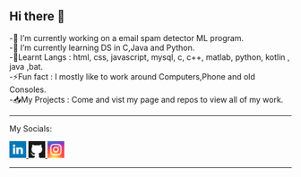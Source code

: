## Hi there 👋

-🔭 I’m currently working on a email spam detector ML program.    
-🌱 I’m currently learning DS in C,Java and Python.  
-📖Learnt Langs : html, css, javascript, mysql, c, c++, matlab, python, kotlin , java ,bat.   
-⚡Fun fact : I mostly like to work around Computers,Phone and old Consoles.  
-📥My Projects : Come and vist my page and repos to view all of my work.

------------------------------------------------------------------------------------------------

My Socials:

<a href="www.linkedin.com/in/
prathamashastryc" target="_blank">
  <img src="https://raw.githubusercontent.com/edent/SuperTinyIcons/master/images/svg/linkedin.svg" 
       alt="LinkedIn" width="30" height="30"/>
</a>
<a href="https://github.com/Prathamashastryc" target="_blank">
  <img src="https://raw.githubusercontent.com/edent/SuperTinyIcons/master/images/svg/github.svg" 
       alt="GitHub" width="30" height="30"/>
</a>
<a href="https://instagram.com/prathamashastry_c" target="_blank">
  <img src="https://raw.githubusercontent.com/edent/SuperTinyIcons/master/images/svg/instagram.svg" 
       alt="Instagram" width="30" height="30"/>
</a>

------------------------------------------------------------------------------------------------------
